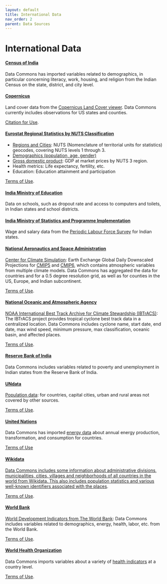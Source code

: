```yaml
---
layout: default
title: International Data
nav_order: 2
parent: Data Sources
---
```


# International Data

#### [Census of India](https://censusindia.gov.in/)
Data Commons has imported variables related to demographics, in particular concerning literacy, work, housing, and religion from the Indian Census on the state, district, and city level.

#### [Copernicus](https://www.copernicus.eu/en)
Land cover data from the [Copernicus Land Cover viewer](https://lcviewer.vito.be/2015). Data Commons currently includes observations for US states and counties.

[Citation for Use](https://lcviewer.vito.be/about).

#### [Eurostat Regional Statistics by NUTS Classification](https://ec.europa.eu/eurostat/)
* [Regions and Cities](https://ec.europa.eu/eurostat/web/regions-and-cities): NUTS (Nomenclature of territorial units for statistics) geocodes, covering NUTS levels 1 through 3.
* [Demographics (population, age, gender)](https://ec.europa.eu/eurostat/web/population-demography)
* [Gross domestic product](https://appsso.eurostat.ec.europa.eu/nui/show.do?dataset=nama_10r_3gdp&lang=en): GDP at market prices by NUTS 3 region.
* Health metrics: Life expectancy, fertility, etc.
* Education: Education attainment and participation

[Terms of Use](https://ec.europa.eu/eurostat/about/policies/copyright).

#### [India Ministry of Education](https://dashboard.udiseplus.gov.in/#/home)
Data on schools, such as dropout rate and access to computers and toilets, in Indian states and school districts.

#### [India Ministry of Statistics and Programme Implementation](https://mospi.gov.in/)
Wage and salary data from the [Periodic Labour Force Survey](https://mospi.gov.in/web/plfs) for Indian states.

#### [National Aeronautics and Space Administration](https://www.nasa.gov/)
[Center for Climate Simulation](https://www.nccs.nasa.gov/): Earth Exchange Global Daily Downscaled Projections for [CMIP5](https://www.nccs.nasa.gov/services/data-collections/land-based-products/nex-gddp) and [CMIP6](https://www.nccs.nasa.gov/services/data-collections/land-based-products/nex-gddp-cmip6), which contains atmospheric variables from multiple climate models. Data Commons has aggregated the data for countries and for a 0.5 degree resolution grid, as well as for counties in the US, Europe, and Indian subcontinent.

[Terms of Use](https://www.nccs.nasa.gov/sites/default/files/NEX-GDDP-CMIP6-Tech_Note.pdf).

#### [National Oceanic and Atmospheric Agency](https://www.noaa.gov/)
[NOAA International Best Track Archive for Climate Stewardship (IBTrACS)](https://www.ncdc.noaa.gov/ibtracs/index.php?name=ib-v4-access): The IBTrACS project provides tropical cyclone best track data in a centralized location. Data Commons includes cyclone name, start date, end date, max wind speed, minimum pressure, max classification, oceanic basin, and affected places.

[Terms of Use](https://www.weather.gov/disclaimer).

#### [Reserve Bank of India](https://rbi.org.in/)
Data Commons includes variables related to poverty and unemployment in Indian states from the Reserve Bank of India.

#### [UNdata](http://data.un.org/)
[Population data](http://data.un.org/): for countries, capital cities, urban and rural areas not covered by other sources.

[Terms of Use](http://data.un.org/Host.aspx?Content=UNdataUse).

#### [United Nations](https://www.un.org/)
Data Commons has imported [energy data](https://unstats.un.org/unsd/energystats/data/) about annual energy production, transformation, and consumption for countries.

[Terms of Use](https://unstats.un.org/unsd/energystats/data/)

#### [Wikidata](https://www.wikidata.org/wiki/Wikidata:Main_Page)
[Data Commons includes some information about administrative divisions, municipalities, cities, villages and neighborhoods of all countries in the world from Wikidata. This also includes population statistics and various well-known identifiers associated with the places](https://www.wikidata.org/wiki/Wikidata:Main_Page).

[Terms of Use](https://creativecommons.org/publicdomain/zero/1.0/).

#### [World Bank](https://www.worldbank.org/en/home)
[World Development Indicators from The World Bank](https://datacatalog.worldbank.org/search/dataset/0037712): Data Commons includes variables related to demographics, energy, health, labor, etc. from the World Bank.

[Terms of Use](https://datacatalog.worldbank.org/public-licenses).

#### [World Health Organization](https://www.who.int/)
Data Commons imports variables about a variety of [health indicators](https://www.who.int/data/gho/data/indicators/indicators-index) at a country level.

[Terms of Use](https://www.who.int/about/policies/terms-of-use).
